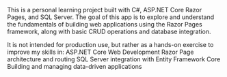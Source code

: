 This is a personal learning project built with C#, ASP.NET Core Razor Pages,
and SQL Server. The goal of this app is to explore and understand the fundamentals
of building web applications using the Razor Pages framework, along with basic CRUD
operations and database integration.

It is not intended for production use, but rather as a hands-on exercise to improve
my skills in:
ASP.NET Core Web Development
Razor Page architecture and routing
SQL Server integration with Entity Framework Core
Building and managing data-driven applications